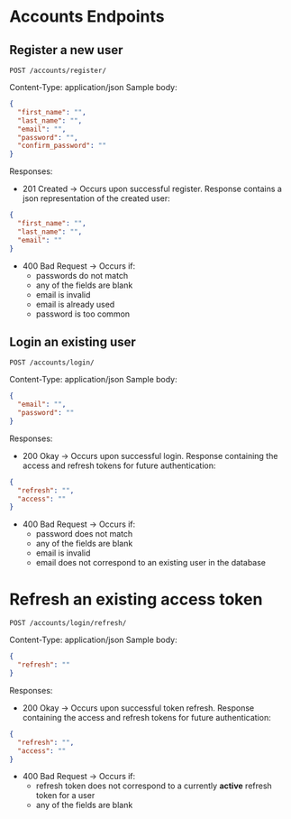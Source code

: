 # Accounts Endpoints

## Register a new user

`POST /accounts/register/`

Content-Type: application/json
Sample body:

```json
{
  "first_name": "",
  "last_name": "",
  "email": "",
  "password": "",
  "confirm_password": ""
}
```

Responses:

- 201 Created -> Occurs upon successful register.
  Response contains a json representation of the created user:

```json
{
  "first_name": "",
  "last_name": "",
  "email": ""
}
```

- 400 Bad Request -> Occurs if:
  - passwords do not match
  - any of the fields are blank
  - email is invalid
  - email is already used
  - password is too common

## Login an existing user

`POST /accounts/login/`

Content-Type: application/json
Sample body:

```json
{
  "email": "",
  "password": ""
}
```

Responses:

- 200 Okay -> Occurs upon successful login.
  Response containing the access and refresh tokens for future authentication:

```json
{
  "refresh": "",
  "access": ""
}
```

- 400 Bad Request -> Occurs if:
  - password does not match
  - any of the fields are blank
  - email is invalid
  - email does not correspond to an existing user in the database

# Refresh an existing access token

`POST /accounts/login/refresh/`

Content-Type: application/json
Sample body:

```json
{
  "refresh": ""
}
```

Responses:

- 200 Okay -> Occurs upon successful token refresh.
  Response containing the access and refresh tokens for future authentication:

```json
{
  "refresh": "",
  "access": ""
}
```

- 400 Bad Request -> Occurs if:
  - refresh token does not correspond to a currently **active** refresh token for a user
  - any of the fields are blank
